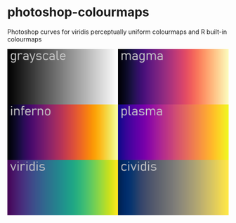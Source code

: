 # photoshop-colourmaps
Photoshop curves for viridis perceptually uniform colourmaps and R built-in colourmaps

![photoshop-colourmaps](/photoshopcolourmapsviridis.png)
